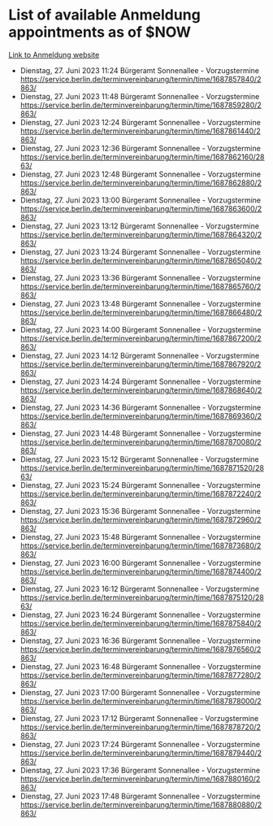 # List of available Anmeldung appointments as of $NOW
[Link to Anmeldung website](https://service.berlin.de/terminvereinbarung/termin/tag.php?termin=1&anliegen[]=120686&dienstleisterlist=122210,122217,327316,122219,327312,122227,327314,122231,327346,122243,327348,122254,122252,329742,122260,329745,122262,329748,122271,327278,122273,327274,122277,327276,330436,122280,327294,122282,327290,122284,327292,122291,327270,122285,327266,122286,327264,122296,327268,150230,329760,122297,327286,122294,327284,122312,329763,122314,329775,122304,327330,122311,327334,122309,327332,317869,122281,327352,122279,329772,122283,122276,327324,122274,327326,122267,329766,122246,327318,122251,327320,122257,327322,122208,327298,122226,327300&herkunft=http%3A%2F%2Fservice.berlin.de%2Fdienstleistung%2F120686%2F)
- Dienstag, 27. Juni 2023 11:24 Bürgeramt Sonnenallee - Vorzugstermine https://service.berlin.de/terminvereinbarung/termin/time/1687857840/2863/
- Dienstag, 27. Juni 2023 11:48 Bürgeramt Sonnenallee - Vorzugstermine https://service.berlin.de/terminvereinbarung/termin/time/1687859280/2863/
- Dienstag, 27. Juni 2023 12:24 Bürgeramt Sonnenallee - Vorzugstermine https://service.berlin.de/terminvereinbarung/termin/time/1687861440/2863/
- Dienstag, 27. Juni 2023 12:36 Bürgeramt Sonnenallee - Vorzugstermine https://service.berlin.de/terminvereinbarung/termin/time/1687862160/2863/
- Dienstag, 27. Juni 2023 12:48 Bürgeramt Sonnenallee - Vorzugstermine https://service.berlin.de/terminvereinbarung/termin/time/1687862880/2863/
- Dienstag, 27. Juni 2023 13:00 Bürgeramt Sonnenallee - Vorzugstermine https://service.berlin.de/terminvereinbarung/termin/time/1687863600/2863/
- Dienstag, 27. Juni 2023 13:12 Bürgeramt Sonnenallee - Vorzugstermine https://service.berlin.de/terminvereinbarung/termin/time/1687864320/2863/
- Dienstag, 27. Juni 2023 13:24 Bürgeramt Sonnenallee - Vorzugstermine https://service.berlin.de/terminvereinbarung/termin/time/1687865040/2863/
- Dienstag, 27. Juni 2023 13:36 Bürgeramt Sonnenallee - Vorzugstermine https://service.berlin.de/terminvereinbarung/termin/time/1687865760/2863/
- Dienstag, 27. Juni 2023 13:48 Bürgeramt Sonnenallee - Vorzugstermine https://service.berlin.de/terminvereinbarung/termin/time/1687866480/2863/
- Dienstag, 27. Juni 2023 14:00 Bürgeramt Sonnenallee - Vorzugstermine https://service.berlin.de/terminvereinbarung/termin/time/1687867200/2863/
- Dienstag, 27. Juni 2023 14:12 Bürgeramt Sonnenallee - Vorzugstermine https://service.berlin.de/terminvereinbarung/termin/time/1687867920/2863/
- Dienstag, 27. Juni 2023 14:24 Bürgeramt Sonnenallee - Vorzugstermine https://service.berlin.de/terminvereinbarung/termin/time/1687868640/2863/
- Dienstag, 27. Juni 2023 14:36 Bürgeramt Sonnenallee - Vorzugstermine https://service.berlin.de/terminvereinbarung/termin/time/1687869360/2863/
- Dienstag, 27. Juni 2023 14:48 Bürgeramt Sonnenallee - Vorzugstermine https://service.berlin.de/terminvereinbarung/termin/time/1687870080/2863/
- Dienstag, 27. Juni 2023 15:12 Bürgeramt Sonnenallee - Vorzugstermine https://service.berlin.de/terminvereinbarung/termin/time/1687871520/2863/
- Dienstag, 27. Juni 2023 15:24 Bürgeramt Sonnenallee - Vorzugstermine https://service.berlin.de/terminvereinbarung/termin/time/1687872240/2863/
- Dienstag, 27. Juni 2023 15:36 Bürgeramt Sonnenallee - Vorzugstermine https://service.berlin.de/terminvereinbarung/termin/time/1687872960/2863/
- Dienstag, 27. Juni 2023 15:48 Bürgeramt Sonnenallee - Vorzugstermine https://service.berlin.de/terminvereinbarung/termin/time/1687873680/2863/
- Dienstag, 27. Juni 2023 16:00 Bürgeramt Sonnenallee - Vorzugstermine https://service.berlin.de/terminvereinbarung/termin/time/1687874400/2863/
- Dienstag, 27. Juni 2023 16:12 Bürgeramt Sonnenallee - Vorzugstermine https://service.berlin.de/terminvereinbarung/termin/time/1687875120/2863/
- Dienstag, 27. Juni 2023 16:24 Bürgeramt Sonnenallee - Vorzugstermine https://service.berlin.de/terminvereinbarung/termin/time/1687875840/2863/
- Dienstag, 27. Juni 2023 16:36 Bürgeramt Sonnenallee - Vorzugstermine https://service.berlin.de/terminvereinbarung/termin/time/1687876560/2863/
- Dienstag, 27. Juni 2023 16:48 Bürgeramt Sonnenallee - Vorzugstermine https://service.berlin.de/terminvereinbarung/termin/time/1687877280/2863/
- Dienstag, 27. Juni 2023 17:00 Bürgeramt Sonnenallee - Vorzugstermine https://service.berlin.de/terminvereinbarung/termin/time/1687878000/2863/
- Dienstag, 27. Juni 2023 17:12 Bürgeramt Sonnenallee - Vorzugstermine https://service.berlin.de/terminvereinbarung/termin/time/1687878720/2863/
- Dienstag, 27. Juni 2023 17:24 Bürgeramt Sonnenallee - Vorzugstermine https://service.berlin.de/terminvereinbarung/termin/time/1687879440/2863/
- Dienstag, 27. Juni 2023 17:36 Bürgeramt Sonnenallee - Vorzugstermine https://service.berlin.de/terminvereinbarung/termin/time/1687880160/2863/
- Dienstag, 27. Juni 2023 17:48 Bürgeramt Sonnenallee - Vorzugstermine https://service.berlin.de/terminvereinbarung/termin/time/1687880880/2863/
